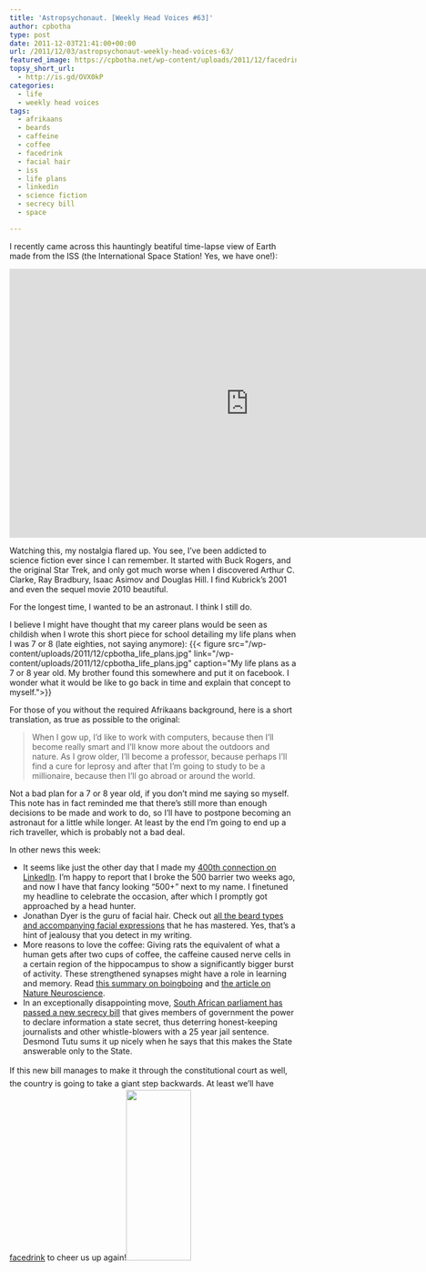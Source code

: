 ```yaml
---
title: 'Astropsychonaut. [Weekly Head Voices #63]'
author: cpbotha
type: post
date: 2011-12-03T21:41:00+00:00
url: /2011/12/03/astropsychonaut-weekly-head-voices-63/
featured_image: https://cpbotha.net/wp-content/uploads/2011/12/facedrink1-152x180.jpg
topsy_short_url:
  - http://is.gd/OVX0kP
categories:
  - life
  - weekly head voices
tags:
  - afrikaans
  - beards
  - caffeine
  - coffee
  - facedrink
  - facial hair
  - iss
  - life plans
  - linkedin
  - science fiction
  - secrecy bill
  - space

---
```

I recently came across this hauntingly beatiful time-lapse view of Earth made from the ISS (the International Space Station! Yes, we have one!):

<div class="jetpack-video-wrapper">
<div class="embed-vimeo" style="text-align: center;">
<iframe allowfullscreen="" frameborder="0" height="473" mozallowfullscreen="" src="https://player.vimeo.com/video/32001208" webkitallowfullscreen="" width="840"></iframe>
</div>
</div>

Watching this, my nostalgia flared up. You see, I’ve been addicted to science fiction ever since I can remember. It started with Buck Rogers, and the original Star Trek, and only got much worse when I discovered Arthur C. Clarke, Ray Bradbury, Isaac Asimov and Douglas Hill. I find Kubrick’s 2001 and even the sequel movie 2010 beautiful.

For the longest time, I wanted to be an astronaut. I think I still do.

I believe I might have thought that my career plans would be seen as childish when I wrote this short piece for school detailing my life plans when I was 7 or 8 (late eighties, not saying anymore):
{{< figure src="/wp-content/uploads/2011/12/cpbotha_life_plans.jpg" link="/wp-content/uploads/2011/12/cpbotha_life_plans.jpg" caption="My life plans as a 7 or 8 year old. My brother found this somewhere and put it on facebook. I wonder what it would be like to go back in time and explain that concept to myself.">}} 

For those of you without the required Afrikaans background, here is a short translation, as true as possible to the original:

> When I gow up, I’d like to work with computers, because then I’ll become really smart and I’ll know more about the outdoors and nature. As I grow older, I’ll become a professor, because perhaps I’ll find a cure for leprosy and after that I’m going to study to be a millionaire, because then I’ll go abroad or around the world.

Not a bad plan for a 7 or 8 year old, if you don’t mind me saying so myself. This note has in fact reminded me that there’s still more than enough decisions to be made and work to do, so I’ll have to postpone becoming an astronaut for a little while longer. At least by the end I’m going to end up a rich traveller, which is probably not a bad deal.

In other news this week:

  * It seems like just the other day that I made my [400th connection on LinkedIn][1]. I’m happy to report that I broke the 500 barrier two weeks ago, and now I have that fancy looking “500+” next to my name. I finetuned my headline to celebrate the occasion, after which I promptly got approached by a head hunter.
  * Jonathan Dyer is the guru of facial hair. Check out [all the beard types and accompanying facial expressions][2] that he has mastered. Yes, that’s a hint of jealousy that you detect in my writing.
  * More reasons to love the coffee: Giving rats the equivalent of what a human gets after two cups of coffee, the caffeine caused nerve cells in a certain region of the hippocampus to show a significantly bigger burst of activity. These strengthened synapses might have a role in learning and memory. Read [this summary on boingboing][3] and [the article on Nature Neuroscience][4].
  * In an exceptionally disappointing move, [South African parliament has passed a new secrecy bill][5] that gives members of government the power to declare information a state secret, thus deterring honest-keeping journalists and other whistle-blowers with a 25 year jail sentence. Desmond Tutu sums it up nicely when he says that this makes the State answerable only to the State.

<div>
<p>
<span class="Apple-style-span" style="font-size: 14px; line-height: 23px;">If this new bill manages to make it through the constitutional court as well, the country is going to take a giant step backwards. At least we’ll have <a href="http://drinkfacedrink.com/">facedrink</a> to cheer us up again!<a data-rel="lightbox-image-1" data-rl_caption="" data-rl_title="" href="http://cpbotha.net/wp-content/uploads/2011/12/facedrink1.jpg" title=""><img alt="" class="aligncenter size-medium wp-image-1579" data-attachment-id="1579" data-comments-opened="1" data-image-description="" data-image-meta='{"aperture":"0","credit":"","camera":"","caption":"","created_timestamp":"0","copyright":"","focal_length":"0","iso":"0","shutter_speed":"0","title":""}' data-image-title="facedrink1" data-large-file="https://cpbotha.net/wp-content/uploads/2011/12/facedrink1.jpg" data-medium-file="https://cpbotha.net/wp-content/uploads/2011/12/facedrink1-114x300.jpg" data-orig-file="https://cpbotha.net/wp-content/uploads/2011/12/facedrink1.jpg" data-orig-size="152,400" data-permalink="https://cpbotha.net/2011/12/03/astropsychonaut-weekly-head-voices-63/facedrink1/" height="300" sizes="(max-width: 114px) 85vw, 114px" src="http://cpbotha.net/wp-content/uploads/2011/12/facedrink1-114x300.jpg" srcset="https://cpbotha.net/wp-content/uploads/2011/12/facedrink1-114x300.jpg 114w, https://cpbotha.net/wp-content/uploads/2011/12/facedrink1.jpg 152w" title="facedrink1" width="114"/></a></span>
</p>
</div>

 [1]: /2011/05/22/just-one-thing-weekly-head-voices-49/ "400th connection on LinkedIn connection post"
 [2]: http://www.dyers.org/blog/beards/beard-types/ "dyers' beard types"
 [3]: http://boingboing.net/2011/11/21/caffeines-boosts-signals-in-th.html "coffee good for hippocampus activity (boingbonig)"
 [4]: http://www.nature.com/neuro/journal/vaop/ncurrent/abs/nn.2962.html "nature neuroscience article on effect of coffee on activty in CA2 of hippocampus"
 [5]: http://www.telegraph.co.uk/news/worldnews/africaandindianocean/southafrica/8907057/South-Africa-passes-secrecy-bill.html "south african secrecy bill in the telegraph"
